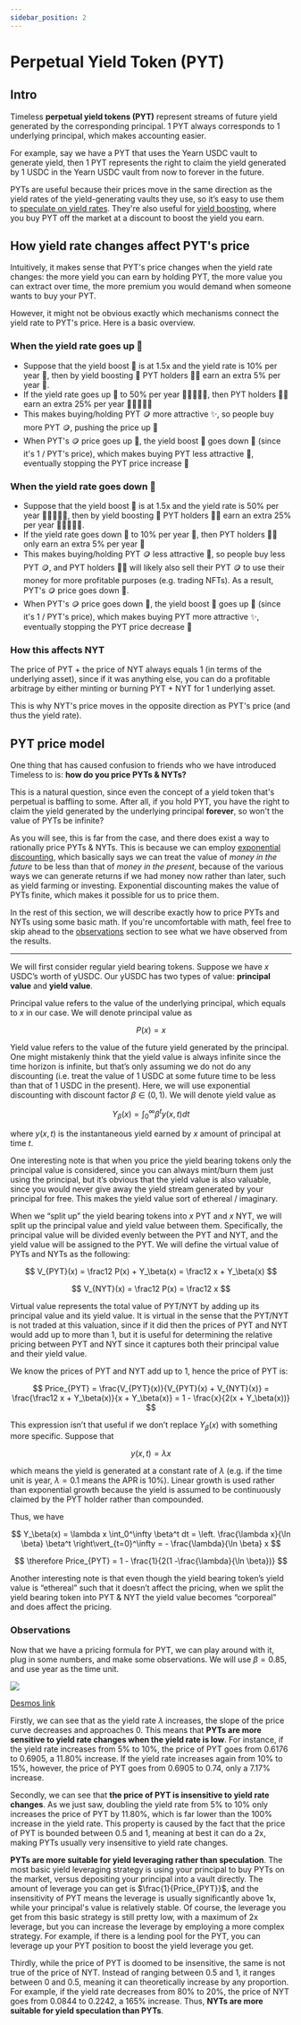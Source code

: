 ```yaml
---
sidebar_position: 2
---
```


# Perpetual Yield Token (PYT)

## Intro

Timeless **perpetual yield tokens (PYT)** represent streams of future yield generated by the corresponding principal. 1 PYT always corresponds to 1 underlying principal, which makes accounting easier.

For example, say we have a PYT that uses the Yearn USDC vault to generate yield, then 1 PYT represents the right to claim the yield generated by 1 USDC in the Yearn USDC vault from now to forever in the future.

PYTs are useful because their prices move in the same direction as the yield rates of the yield-generating vaults they use, so it’s easy to use them to [speculate on yield rates](./yield-speculation). They're also useful for [yield boosting](./yield-boosting), where you buy PYT off the market at a discount to boost the yield you earn.

## How yield rate changes affect PYT's price

Intuitively, it makes sense that PYT's price changes when the yield rate changes: the more yield you can earn by holding PYT, the more value you can extract over time, the more premium you would demand when someone wants to buy your PYT.

However, it might not be obvious exactly which mechanisms connect the yield rate to PYT's price. Here is a basic overview.

### When the yield rate goes up 🔺

- Suppose that the yield boost 🚀 is at 1.5x and the yield rate is 10% per year 🌾, then by yield boosting 🚀 PYT holders 🧑‍🌾 earn an extra 5% per year 💸.
- If the yield rate goes up 🔺 to 50% per year 🌾🌾🌾🌾🌾, then PYT holders 🧑‍🌾 earn an extra 25% per year 💸💸💸💸💸
- This makes buying/holding PYT 🪙 more attractive ✨, so people buy more PYT 🪙, pushing the price up 🔺
- When PYT's 🪙 price goes up 🔺, the yield boost 🚀 goes down 🔻 (since it's 1 / PYT's price), which makes buying PYT less attractive 💩, eventually stopping the PYT price increase 🛑

### When the yield rate goes down 🔻

- Suppose that the yield boost 🚀 is at 1.5x and the yield rate is 50% per year 🌾🌾🌾🌾🌾, then by yield boosting 🚀 PYT holders 🧑‍🌾 earn an extra 25% per year 💸💸💸💸💸.
- If the yield rate goes down 🔻 to 10% per year 🌾, then PYT holders 🧑‍🌾 only earn an extra 5% per year 💸
- This makes buying/holding PYT 🪙 less attractive 💩, so people buy less PYT 🪙, and PYT holders 🧑‍🌾 will likely also sell their PYT 🪙 to use their money for more profitable purposes (e.g. trading NFTs). As a result, PYT's 🪙 price goes down 🔻.
- When PYT's 🪙 price goes down 🔻, the yield boost 🚀 goes up 🔺 (since it's 1 / PYT's price), which makes buying PYT more attractive ✨, eventually stopping the PYT price decrease 🛑

### How this affects NYT

The price of PYT + the price of NYT always equals 1 (in terms of the underlying asset), since if it was anything else, you can do a profitable arbitrage by either minting or burning PYT + NYT for 1 underlying asset.

This is why NYT's price moves in the opposite direction as PYT's price (and thus the yield rate).

## PYT price model

One thing that has caused confusion to friends who we have introduced Timeless to is: **how do you price PYTs & NYTs?**

This is a natural question, since even the concept of a yield token that's perpetual is baffling to some. After all, if you hold PYT, you have the right to claim the yield generated by the underlying principal **forever**, so won't the value of PYTs be infinite?

As you will see, this is far from the case, and there does exist a way to rationally price PYTs & NYTs. This is because we can employ [exponential discounting](https://en.wikipedia.org/wiki/Exponential_discounting), which basically says we can treat the value of _money in the future_ to be less than that of _money in the present_, because of the various ways we can generate returns if we had money now rather than later, such as yield farming or investing. Exponential discounting makes the value of PYTs finite, which makes it possible for us to price them.

In the rest of this section, we will describe exactly how to price PYTs and NYTs using some basic math. If you're uncomfortable with math, feel free to skip ahead to the [observations](#observations) section to see what we have observed from the results.

---

We will first consider regular yield bearing tokens. Suppose we have $x$ USDC’s worth of yUSDC. Our yUSDC has two types of value: **principal value** and **yield value**.

Principal value refers to the value of the underlying principal, which equals to $x$ in our case. We will denote principal value as

$$
P(x) = x
$$

Yield value refers to the value of the future yield generated by the principal. One might mistakenly think that the yield value is always infinite since the time horizon is infinite, but that’s only assuming we do not do any discounting (i.e. treat the value of 1 USDC at some future time to be less than that of 1 USDC in the present). Here, we will use exponential discounting with discount factor $\beta \in (0, 1)$. We will denote yield value as

$$
Y_\beta(x) = \int_0^\infty \beta^t y(x, t) dt
$$

where $y(x, t)$ is the instantaneous yield earned by $x$ amount of principal at time $t$.

One interesting note is that when you price the yield bearing tokens only the principal value is considered, since you can always mint/burn them just using the principal, but it’s obvious that the yield value is also valuable, since you would never give away the yield stream generated by your principal for free. This makes the yield value sort of ethereal / imaginary.

When we “split up” the yield bearing tokens into $x$ PYT and $x$ NYT, we will split up the principal value and yield value between them. Specifically, the principal value will be divided evenly between the PYT and NYT, and the yield value will be assigned to the PYT. We will define the virtual value of PYTs and NYTs as the following:

$$
V_{PYT}(x) = \frac12 P(x) + Y_\beta(x) = \frac12 x + Y_\beta(x)
$$

$$
V_{NYT}(x) = \frac12 P(x) = \frac12 x
$$

Virtual value represents the total value of PYT/NYT by adding up its principal value and its yield value. It is virtual in the sense that the PYT/NYT is not traded at this valuation, since if it did then the prices of PYT and NYT would add up to more than 1, but it is useful for determining the relative pricing between PYT and NYT since it captures both their principal value and their yield value.

We know the prices of PYT and NYT add up to 1, hence the price of PYT is:

$$
Price_{PYT} = \frac{V_{PYT}(x)}{V_{PYT}(x) + V_{NYT}(x)} = \frac{\frac12 x + Y_\beta(x)}{x + Y_\beta(x)} = 1 - \frac{x}{2(x + Y_\beta(x))}
$$

This expression isn’t that useful if we don’t replace $Y_\beta(x)$ with something more specific. Suppose that

$$
y(x, t) = \lambda x
$$

which means the yield is generated at a constant rate of $\lambda$ (e.g. if the time unit is year, $\lambda = 0.1$ means the APR is 10%). Linear growth is used rather than exponential growth because the yield is assumed to be continuously claimed by the PYT holder rather than compounded.

Thus, we have

$$
Y_\beta(x) = \lambda x \int_0^\infty \beta^t dt = \left. \frac{\lambda x}{\ln \beta} \beta^t \right\vert_{t=0}^\infty = - \frac{\lambda}{\ln \beta} x
$$

$$
\therefore Price_{PYT} = 1 - \frac{1}{2(1 -\frac{\lambda}{\ln \beta})}
$$

Another interesting note is that even though the yield bearing token’s yield value is “ethereal” such that it doesn’t affect the pricing, when we split the yield bearing token into PYT & NYT the yield value becomes “corporeal” and does affect the pricing.

### Observations

Now that we have a pricing formula for PYT, we can play around with it, plug in some numbers, and make some observations. We will use $\beta = 0.85$, and use year as the time unit.

![](./img/pyt-price-chart.png)

[Desmos link](https://www.desmos.com/calculator/eqwyemvtwr)

Firstly, we can see that as the yield rate $\lambda$ increases, the slope of the price curve decreases and approaches 0. This means that **PYTs are more sensitive to yield rate changes when the yield rate is low**. For instance, if the yield rate increases from $5\%$ to $10\%$, the price of PYT goes from $0.6176$ to $0.6905$, a $11.80\%$ increase. If the yield rate increases again from $10\%$ to $15\%$, however, the price of PYT goes from $0.6905$ to $0.74$, only a $7.17\%$ increase.

Secondly, we can see that **the price of PYT is insensitive to yield rate changes**. As we just saw, doubling the yield rate from $5\%$ to $10\%$ only increases the price of PYT by $11.80\%$, which is far lower than the $100\%$ increase in the yield rate. This property is caused by the fact that the price of PYT is bounded between $0.5$ and $1$, meaning at best it can do a 2x, making PYTs usually very insensitive to yield rate changes.

**PYTs are more suitable for yield leveraging rather than speculation**. The most basic yield leveraging strategy is using your principal to buy PYTs on the market, versus depositing your principal into a vault directly. The amount of leverage you can get is $\frac{1}{Price_{PYT}}$, and the insensitivity of PYT means the leverage is usually significantly above 1x, while your principal's value is relatively stable. Of course, the leverage you get from this basic strategy is still pretty low, with a maximum of 2x leverage, but you can increase the leverage by employing a more complex strategy. For example, if there is a lending pool for the PYT, you can leverage up your PYT position to boost the yield leverage you get.

Thirdly, while the price of PYT is doomed to be insensitive, the same is not true of the price of NYT. Instead of ranging between $0.5$ and $1$, it ranges between $0$ and $0.5$, meaning it can theoretically increase by any proportion. For example, if the yield rate decreases from $80\%$ to $20\%$, the price of NYT goes from $0.0844$ to $0.2242$, a $165\%$ increase. Thus, **NYTs are more suitable for yield speculation than PYTs**.
